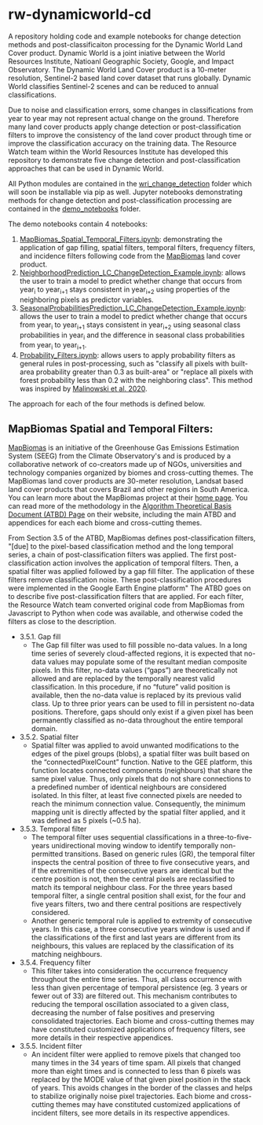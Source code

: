# rw-dynamicworld-cd
A repository holding code and example notebooks for change detection methods and post-classificaiton processing for the Dynamic World Land Cover product. Dynamic World is a joint iniative between the World Resources Institute, Natioanl Geographic Society, Google, and Impact Observatory. The Dynamic World Land Cover product is a 10-meter resolution, Sentinel-2 based land cover dataset that runs globally. Dynamic World classifies Sentinel-2 scenes and can be reduced to annual classifications. 

Due to noise and classification errors, some changes in classifications from year to year may not represent actual change on the ground. Therefore many land cover products apply change detection or post-classification filters to improve the consistency of the land cover product through time or improve the classification accuracy on the training data. The Resource Watch team within the World Resources Institute has developed this repository to demonstrate five change detection and post-classification approaches that can be used in Dynamic World. 

All Python modules are contained in the [wri_change_detection](https://github.com/wri/rw-dynamicworld-cd/tree/master/wri_change_detection) folder which will soon be installable via pip as well. Jupyter notebooks demonstrating methods for change detection and post-classification processing are contained in the [demo_notebooks](https://github.com/wri/rw-dynamicworld-cd/tree/master/demo_notebooks) folder.

The demo notebooks contain 4 notebooks:
1. [MapBiomas_Spatial_Temporal_Filters.ipynb](https://github.com/wri/rw-dynamicworld-cd/blob/master/demo_notebooks/MapBiomas_Spatial_Temporal_Filters.ipynb): demonstrating the application of gap filling, spatial filters, temporal filters, frequency filters, and incidence filters following code from the [MapBiomas](https://github.com/mapbiomas-brazil) land cover product.
2. [NeighborhoodPrediction_LC_ChangeDetection_Example.ipynb](https://github.com/wri/rw-dynamicworld-cd/blob/master/demo_notebooks/NeighborhoodPrediction_LC_ChangeDetection_Example.ipynb): allows the user to train a model to predict whether change that occurs from year<sub>i</sub> to year<sub>i+1</sub> stays consistent in year<sub>i+2</sub> using properties of the neighboring pixels as predictor variables.
3. [SeasonalProbabilitiesPrediction_LC_ChangeDetection_Example.ipynb](https://github.com/wri/rw-dynamicworld-cd/blob/master/demo_notebooks/SeasonalProbabilitiesPrediction_LC_ChangeDetection_Example.ipynb): allows the user to train a model to predict whether change that occurs from year<sub>i</sub> to year<sub>i+1</sub> stays consistent in year<sub>i+2</sub> using seasonal class probabilities in year<sub>i</sub> and the difference in seasonal class probabilities from year<sub>i</sub> to year<sub>i+1</sub>.
4. [Probability_Filters.ipynb](https://github.com/wri/rw-dynamicworld-cd/blob/master/demo_notebooks/Probability_Filters.ipynb): allows users to apply probability filters as general rules in post-processing, such as "classify all pixels with built-area probability greater than 0.3 as built-area" or "replace all pixels with forest probability less than 0.2 with the neighboring class". This method was inspired by [Malinowski et al. 2020](https://www.mdpi.com/2072-4292/12/21/3523/htm).

The approach for each of the four methods is defined below.

## MapBiomas Spatial and Temporal Filters:
[MapBiomas](https://mapbiomas.org/en/about-us) is an initiative of the Greenhouse Gas Emissions Estimation System (SEEG) from the Climate Observatory's and is produced by a collaborative network of co-creators made up of NGOs, universities and technology companies organized by biomes and cross-cutting themes. The MapBiomas land cover products are 30-meter resolution, Landsat based land cover products that covers Brazil and other regions in South America. You can learn more about the MapBiomas project at their [home page](https://mapbiomas.org/). You can read more of the methodology in the [Algorithm Theoretical Basis Document (ATBD) Page](https://mapbiomas.org/en/download-of-atbds) on their website, including the main ATBD and appendices for each each biome and cross-cutting themes. 

From Section 3.5 of the ATBD, MapBiomas defines post-classification filters,
"[due] to the pixel-based classification method and the long temporal series, a chain of post-classification filters was applied. The first post-classification action involves the application of temporal filters. Then, a spatial filter was applied followed by a gap fill filter. The application of these filters remove classification noise. 
These post-classification procedures were implemented in the Google Earth Engine platform"
The ATBD goes on to describe five post-classification filters that are applied. For each filter, the Resource Watch team converted original code from MapBiomas from Javascript to Python when code was available, and otherwise coded the filters as close to the description.
* 3.5.1. Gap fill
  * The Gap fill filter was used to fill possible no-data values. In a long time series of severely cloud-affected regions, it is expected that no-data values may populate some of the resultant median composite pixels. In this filter, no-data values (“gaps”) are theoretically not allowed and are replaced by the temporally nearest valid classification. In this procedure, if no “future” valid position is available, then the no-data value is replaced by its previous valid class. Up to three prior years can be used to fill in persistent no-data positions. Therefore, gaps should only exist if a given pixel has been permanently classified as no-data throughout the entire temporal domain.
* 3.5.2. Spatial filter
  * Spatial filter was applied to avoid unwanted modifications to the edges of the pixel groups (blobs), a spatial filter was built based on the “connectedPixelCount” function. Native to the GEE platform, this function locates connected components (neighbours) that share the same pixel value. Thus, only pixels that do not share connections to a predefined number of identical neighbours are considered isolated. In this filter, at least five connected pixels are needed to reach the minimum connection value. Consequently, the minimum mapping unit is directly affected by the spatial filter applied, and it was defined as 5 pixels (~0.5 ha).
* 3.5.3. Temporal filter
  * The temporal filter uses sequential classifications in a three-to-five-years unidirectional moving window to identify temporally non-permitted transitions. Based on generic rules (GR), the temporal filter inspects the central position of three to five consecutive years, and if the extremities of the consecutive years are identical but the centre position is not, then the central pixels are reclassified to match its temporal neighbour class. For the three years based temporal filter, a single central position shall exist, for the four and five years filters, two and there central positions are respectively considered.
  * Another generic temporal rule is applied to extremity of consecutive years. In this case, a three consecutive years window is used and if the classifications of the first and last years are different from its neighbours, this values are replaced by the classification of its matching neighbours.
* 3.5.4. Frequency filter
  * This filter takes into consideration the occurrence frequency throughout the entire time series. Thus, all class occurrence with less than given percentage of temporal persistence (eg. 3 years or fewer out of 33) are filtered out. This mechanism contributes to reducing the temporal oscillation associated to a given class, decreasing the number of false positives and preserving consolidated trajectories. Each biome and cross-cutting themes may have constituted customized applications of frequency filters, see more details in their respective appendices.
* 3.5.5. Incident filter
  * An incident filter were applied to remove pixels that changed too many times in the 34 years of time spam. All pixels that changed more than eight times and is connected to less than 6 pixels was replaced by the MODE value of that given pixel position in the stack of years. This avoids changes in the border of the classes and helps to stabilize originally noise pixel trajectories. Each biome and cross-cutting themes may have constituted customized applications of incident filters, see more details in its respective appendices.
